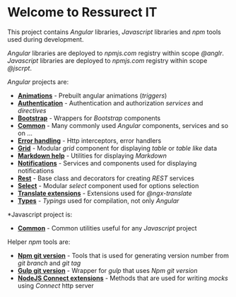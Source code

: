 # Welcome to Ressurect IT

This project contains *Angular* libraries, *Javascript* libraries and *npm* tools used during development.

*Angular* libraries are deployed to *npmjs.com* registry within scope *@anglr*. *Javascript* libraries are deployed to *npmjs.com* registry within scope *@jscrpt*.

*Angular* projects are:

- **[Animations](/animations)** - Prebuilt angular animations (*triggers*)
- **[Authentication](/authentication)** - Authentication and authorization *services* and *directives*
- **[Bootstrap](/bootstrap)** - Wrappers for *Bootstrap* components
- **[Common](/common)** - Many commonly used *Angular* components, services and so on ...
- **[Error handling](/error-handling)** - Http interceptors, error handlers
- **[Grid](/grid)** - Modular *grid* component for displaying *table* or *table like* data
- **[Markdown help](/md-help)** - Utilities for displaying *Markdown*
- **[Notifications](/notifications)** - Services and components used for displaying notifications
- **[Rest](/rest)** - Base class and decorators for creating *REST* services
- **[Select](/select)** - Modular *select* component used for options selection
- **[Translate extensions](/translate-extensions)** - Extensions used for *@ngx-translate*
- **[Types](https://github.com/ressurectit/ng-types)** - *Typings* used for compilation, not only *Angular*

*Javascript project is:

- **[Common](https://github.com/ressurectit/js-common)** - Common utilities useful for any *Javascript* project

Helper *npm* tools are:

- **[Npm git version](https://github.com/ressurectit/npm-git-version)** - Tools that is used for generating version number from *git branch* and *git tag*
- **[Gulp git version](https://github.com/ressurectit/gulp-git-version)** - Wrapper for *gulp* that uses *Npm git version*
- **[NodeJS Connect extensions](https://github.com/ressurectit/nodejs-connect-extensions)** - Methods that are used for writing *mocks* using *Connect* http server